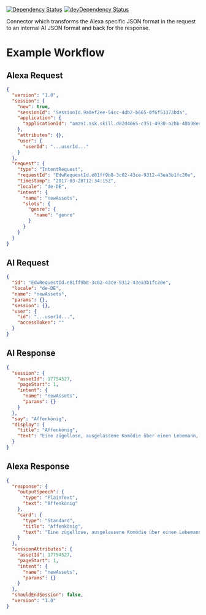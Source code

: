 [![Dependency Status](https://david-dm.org/dragonprojects/ai-connector-alexa.svg)](https://david-dm.org/dragonprojects/ai-connector-alexa)
[![devDependency Status](https://david-dm.org/dragonprojects/ai-connector-alexa/dev-status.svg)](https://david-dm.org/dragonprojects/ai-connector-alexa?type=dev)

Connector which transforms the Alexa specific JSON format in the request to an internal AI JSON format and back for the response.


# Example Workflow

## Alexa Request

```json
{
  "version": "1.0",
  "session": {
    "new": true,
    "sessionId": "SessionId.9a0ef2ee-54cc-4db2-b665-0f6f53373bda",
    "application": {
      "applicationId": "amzn1.ask.skill.d82d4665-c351-4930-a2bb-48b98ed2dc6b"
    },
    "attributes": {},
    "user": {
      "userId": "...userId..."
    }
  },
  "request": {
    "type": "IntentRequest",
    "requestId": "EdwRequestId.e81ff9b8-3c02-43ce-9312-43ea3b1fc20e",
    "timestamp": "2017-03-28T12:34:15Z",
    "locale": "de-DE",
    "intent": {
      "name": "newAssets",
      "slots": {
        "genre": {
          "name": "genre"
        }
      }
    }
  }
}
```

## AI Request

```json
{
  "id": "EdwRequestId.e81ff9b8-3c02-43ce-9312-43ea3b1fc20e",
  "locale": "de-DE",
  "name": "newAssets",
  "params": {},
  "session": {},
  "user": {
    "id": "...userId...",
    "accessToken": ""
  }
}
```

## AI Response

```json
{
  "session": {
    "assetId": 17754527,
    "pageStart": 1,
    "intent": {
      "name": "newAssets",
      "params": {}
    }
  },
  "say": "Affenkönig",
  "display": {
    "title": "Affenkönig",
    "text": "Eine zügellose, ausgelassene Komödie über einen Lebemann, der seine ehemaligen Schulkameraden zum Feiern nach Südfrankreich einlädt. Eine provozierende Satire mit bitterbösen Blick auf das Lebensgefühl von Männern jenseits der 40."
  }
}
```

## Alexa Response

```json
{
  "response": {
    "outputSpeech": {
      "type": "PlainText",
      "text": "Affenkönig"
    },
    "card": {
      "type": "Standard",
      "title": "Affenkönig",
      "text": "Eine zügellose, ausgelassene Komödie über einen Lebemann, der seine ehemaligen Schulkameraden zum Feiern nach Südfrankreich einlädt. Eine provozierende Satire mit bitterbösen Blick auf das Lebensgefühl von Männern jenseits der 40."
    }
  },
  "sessionAttributes": {
    "assetId": 17754527,
    "pageStart": 1,
    "intent": {
      "name": "newAssets",
      "params": {}
    }
  },
  "shouldEndSession": false,
  "version": "1.0"
}
```
